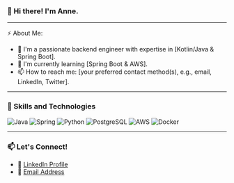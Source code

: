 ### 👋 Hi there! I'm Anne.
---

⚡ About Me:

- 🔭 I'm a passionate backend engineer with expertise in [Kotlin/Java & Spring Boot].
- 🌱 I'm currently learning [Spring Boot & AWS].
- 📫 How to reach me: [your preferred contact method(s), e.g., email, LinkedIn, Twitter].

---

### 🚀 Skills and Technologies
![Java](https://img.shields.io/badge/-Java-007396?style=flat-square&logo=java)
![Spring](https://img.shields.io/badge/-Spring-6DB33F?style=flat-square&logo=spring&logoColor=white)
![Python](https://img.shields.io/badge/-Python-3776AB?style=flat-square&logo=python&logoColor=white)
![PostgreSQL](https://img.shields.io/badge/-PostgreSQL-336791?style=flat-square&logo=postgresql)
![AWS](https://img.shields.io/badge/-AWS-232F3E?style=flat-square&logo=amazon-aws&logoColor=white)
![Docker](https://img.shields.io/badge/-Docker-2496ED?style=flat-square&logo=docker&logoColor=white)

---

### 📫 Let's Connect!

- 💼 [LinkedIn Profile]([linkedin.com/in/keyu-chen-120472309](https://www.linkedin.com/in/keyu-chen-120472309))
- 📧 [Email Address]([keyu1589@gmail.com](mailto:keyu1589@gmail.com))
